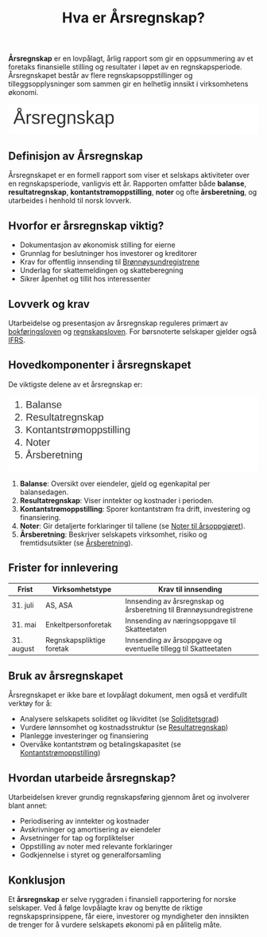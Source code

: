 ﻿---
title: "Hva er Årsregnskap?"
seoTitle: "Hva er Årsregnskap?"
meta_description: '**Årsregnskap** er en lovpålagt, årlig rapport som gir en oppsummering av et foretaks finansielle stilling og resultater i løpet av en regnskapsperiode. År...'
slug: hva-er-aarsregnskap
type: blog
layout: pages/single
---

**Årsregnskap** er en lovpålagt, årlig rapport som gir en oppsummering av et foretaks finansielle stilling og resultater i løpet av en regnskapsperiode. Årsregnskapet består av flere regnskapsoppstillinger og tilleggsopplysninger som sammen gir en helhetlig innsikt i virksomhetens økonomi.

![Årsregnskap](hva-er-aarsregnskap-image.svg)

## Definisjon av Årsregnskap

Årsregnskapet er en formell rapport som viser et selskaps aktiviteter over en regnskapsperiode, vanligvis ett år. Rapporten omfatter både **balanse**, **resultatregnskap**, **kontantstrømoppstilling**, **noter** og ofte **årsberetning**, og utarbeides i henhold til norsk lovverk.

## Hvorfor er årsregnskap viktig?

- Dokumentasjon av økonomisk stilling for eierne
- Grunnlag for beslutninger hos investorer og kreditorer
- Krav for offentlig innsending til [Brønnøysundregistrene](/blogs/regnskap/bronnoysundregistrene "Brønnøysundregistrene - offentlige registre og tjenester")
- Underlag for skattemeldingen og skatteberegning
- Sikrer åpenhet og tillit hos interessenter

## Lovverk og krav

Utarbeidelse og presentasjon av årsregnskap reguleres primært av [bokføringsloven](/blogs/regnskap/hva-er-bokforingsloven "Hva er Bokføringsloven? Krav, Regler og Praktisk Veiledning") og [regnskapsloven](/blogs/regnskap/hva-er-regnskapsloven "Hva er Regnskapsloven? Lover, Krav og Ansvar i Norsk Regnskap"). For børsnoterte selskaper gjelder også [IFRS](/blogs/regnskap/hva-er-ifrs "Hva er IFRS? Komplett Guide til International Financial Reporting Standards").

## Hovedkomponenter i årsregnskapet

De viktigste delene av et årsregnskap er:

![Komponenter i Årsregnskap](aarsregnskap-komponenter.svg)

1.  **Balanse**: Oversikt over eiendeler, gjeld og egenkapital per balansedagen.
2.  **Resultatregnskap**: Viser inntekter og kostnader i perioden.
3.  **Kontantstrømoppstilling**: Sporer kontantstrøm fra drift, investering og finansiering.
4.  **Noter**: Gir detaljerte forklaringer til tallene (se [Noter til årsoppgjøret](/blogs/regnskap/noter-aarsoppgjoer "Noter i Årsoppgjøret: Forklaringer og Eksempler")).
5.  **Årsberetning**: Beskriver selskapets virksomhet, risiko og fremtidsutsikter (se [Årsberetning](/blogs/regnskap/arsberetning "Årsberetning: Innhold, Krav og Guide til Norsk Årsberetning")).

## Frister for innlevering

| Frist      | Virksomhetstype             | Krav til innsending                                                      |
|------------|-----------------------------|---------------------------------------------------------------------------|
| 31. juli   | AS, ASA                     | Innsending av årsregnskap og årsberetning til Brønnøysundregistrene        |
| 31. mai    | Enkeltpersonforetak         | Innsending av næringsoppgave til Skatteetaten                             |
| 31. august | Regnskapspliktige foretak   | Innsending av årsoppgave og eventuelle tillegg til Skatteetaten           |

## Bruk av årsregnskapet

Årsregnskapet er ikke bare et lovpålagt dokument, men også et verdifullt verktøy for å:

- Analysere selskapets soliditet og likviditet (se [Soliditetsgrad](/blogs/regnskap/hva-er-soliditet "Hva er Soliditetsgrad? Analyse av Egenkapital vs. Totalkapital"))
- Vurdere lønnsomhet og kostnadsstruktur (se [Resultatregnskap](/blogs/regnskap/hva-er-driftsregnskap "Hva er Driftsregnskap? Komplett Guide til Driftsregnskapet i Norge"))
- Planlegge investeringer og finansiering
- Overvåke kontantstrøm og betalingskapasitet (se [Kontantstrømoppstilling](/blogs/regnskap/hva-er-kontantstromoppstilling "Hva er Kontantstrømoppstilling? Guide til Kontantstrøm i Norsk Regnskap"))

## Hvordan utarbeide årsregnskap?

Utarbeidelsen krever grundig regnskapsføring gjennom året og involverer blant annet:

* Periodisering av inntekter og kostnader
* Avskrivninger og amortisering av eiendeler
* Avsetninger for tap og forpliktelser
* Oppstilling av noter med relevante forklaringer
* Godkjennelse i styret og generalforsamling

## Konklusjon

Et **årsregnskap** er selve ryggraden i finansiell rapportering for norske selskaper. Ved å følge lovpålagte krav og benytte de riktige regnskapsprinsippene, får eiere, investorer og myndigheter den innsikten de trenger for å vurdere selskapets økonomi på en pålitelig måte.











